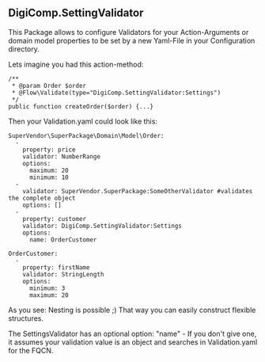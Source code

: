 DigiComp.SettingValidator
-------------------------


This Package allows to configure Validators for your Action-Arguments or domain model properties to be set by a new
Yaml-File in your Configuration directory.

Lets imagine you had this action-method:

    /**
     * @param Order $order
     * @Flow\Validate(type="DigiComp.SettingValidator:Settings")
     */
    public function createOrder($order) {...}

Then your Validation.yaml could look like this:

    SuperVendor\SuperPackage\Domain\Model\Order:
      -
        property: price
        validator: NumberRange
        options:
          maximum: 20
          minimum: 10
      -
        validator: SuperVendor.SuperPackage:SomeOtherValidator #validates the complete object
        options: []
      -
        property: customer
        validator: DigiComp.SettingValidator:Settings
        options:
          name: OrderCustomer

    OrderCustomer:
      -
        property: firstName
        validator: StringLength
        options:
          minimum: 3
          maximum: 20


As you see: Nesting is possible ;) That way you can easily construct flexible structures.

The SettingsValidator has an optional option: "name" - If you don't give one, it assumes your validation value is an
object and searches in Validation.yaml for the FQCN.
